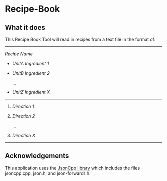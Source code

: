 # Recipe-Book
## What it does

This Recipe Book Tool will read in recipes from a text file in the format of:

***
_Recipe Name_

- _UnitA Ingredient 1_
- _UnitB Ingredient 2_

  ...
  
- _UnitZ Ingredient X_
* * * * *
1. _Direction 1_
2. _Direction 2_

   ...  
3. _Direction X_
***

## Acknowledgements

This application uses the [JsonCpp library](https://github.com/open-source-parsers/jsoncpp) which includes the files jsoncpp.cpp, json.h, and json-forwards.h. 
